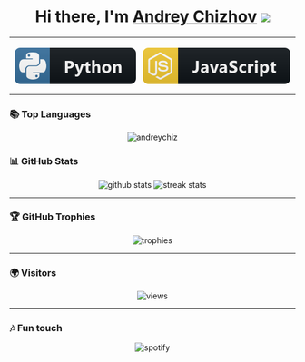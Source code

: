 <div align="center">
   <h1>Hi there, I'm <a href="https://github.com/AndreyChiz">Andrey Chizhov</a> 
   <img src="https://media.giphy.com/media/hvRJCLFzcasrR4ia7z/giphy.gif" width="25px"> </h1>
</div>

---

<p align="center">
  <img src="https://raw.githubusercontent.com/8bithemant/8bithemant/master/svg/dev/languages/python.svg" alt="python" style="vertical-align:top; margin:4px">
  <img src="https://raw.githubusercontent.com/8bithemant/8bithemant/master/svg/dev/languages/js.svg" alt="js" style="vertical-align:top; margin:4px">    
</p>

---
### 📚 Top Languages
<p align="center">
  <img src="https://github-readme-stats.vercel.app/api/top-langs?username=andreychiz&show_icons=true&locale=en&layout=compact&theme=tokyonight" alt="andreychiz" />
</p>


### 📊 GitHub Stats
<p align="center">
  <img src="https://github-readme-stats.vercel.app/api?username=andreychiz&show_icons=true&theme=tokyonight" alt="github stats" />
  <img src="https://github-readme-streak-stats.herokuapp.com/?user=andreychiz&theme=tokyonight" alt="streak stats" />
</p>

---

### 🏆 GitHub Trophies
<p align="center">
  <img src="https://github-profile-trophy.vercel.app/?username=andreychiz&theme=tokyonight&no-frame=true&margin-w=5" alt="trophies"/>
</p>

---

### 🌍 Visitors
<p align="center">
  <img src="https://komarev.com/ghpvc/?username=andreychiz&label=Profile%20views&color=0e75b6&style=flat" alt="views"/>
</p>

---

### 🎶 Fun touch
<p align="center">
  <img src="https://spotify-github-profile.vercel.app/api/view?uid=31c3tj7ph54yykdw7bkm72lxq5qe&cover_image=true&theme=default&show_offline=false&background_color=121212&interchange=true" alt="spotify"/>
</p>
